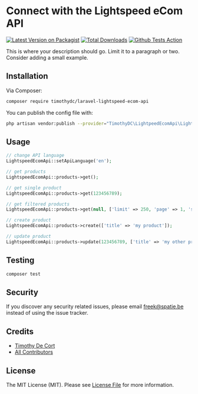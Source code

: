 # Connect with the Lightspeed eCom API

[![Latest Version on Packagist][ico-version]][link-packagist]
[![Total Downloads][ico-downloads]][link-downloads]
[![Github Tests Action][ico-github-actions]][link-github-actions]

This is where your description should go. Limit it to a paragraph or two. Consider adding a small example.

## Installation

Via Composer:

```bash
composer require timothydc/laravel-lightspeed-ecom-api
```

You can publish the config file with:
```bash
php artisan vendor:publish --provider="TimothyDC\LightpeedEcomApi\LightpeedEcomApiServiceProvider" --tag="config"
```

## Usage

``` php
// change API language
LightspeedEcomApi::setApiLanguage('en');

// get products
LightspeedEcomApi::products->get();

// get single product
LightspeedEcomApi::products->get(123456789);

// get filtered products
LightspeedEcomApi::products->get(null, ['limit' => 250, 'page' => 1, 'since_id' => 123]);

// create product
LightspeedEcomApi::products->create(['title' => 'my product']);

// update product
LightspeedEcomApi::products->update(123456789, ['title' => 'my other product']);
```

## Testing

``` bash
composer test
```

## Security

If you discover any security related issues, please email freek@spatie.be instead of using the issue tracker.

## Credits

- [Timothy De Cort][link-author]
- [All Contributors][link-contributors]

## License

The MIT License (MIT). Please see [License File](LICENSE.md) for more information.

[ico-version]: https://img.shields.io/packagist/v/timothydc/laravel-lightspeed-ecom-api.svg?style=flat-square
[ico-downloads]: https://img.shields.io/packagist/dt/timothydc/laravel-lightspeed-ecom-api.svg?style=flat-square
[ico-github-actions]: https://img.shields.io/github/workflow/status/timothydc/laravel-lightspeed-ecom-api/run-tests?label=tests&style=flat-square

[link-packagist]: https://packagist.org/packages/timothydc/laravel-lightspeed-ecom-api
[link-downloads]: https://packagist.org/packages/timothydc/laravel-lightspeed-ecom-api
[link-github-actions]: https://github.com/timothydc/laravel-lightspeed-ecom-api/actions?query=workflow%3Arun-tests+branch%3Amaster
[link-author]: https://github.com/timothydc
[link-contributors]: ../../contributors
